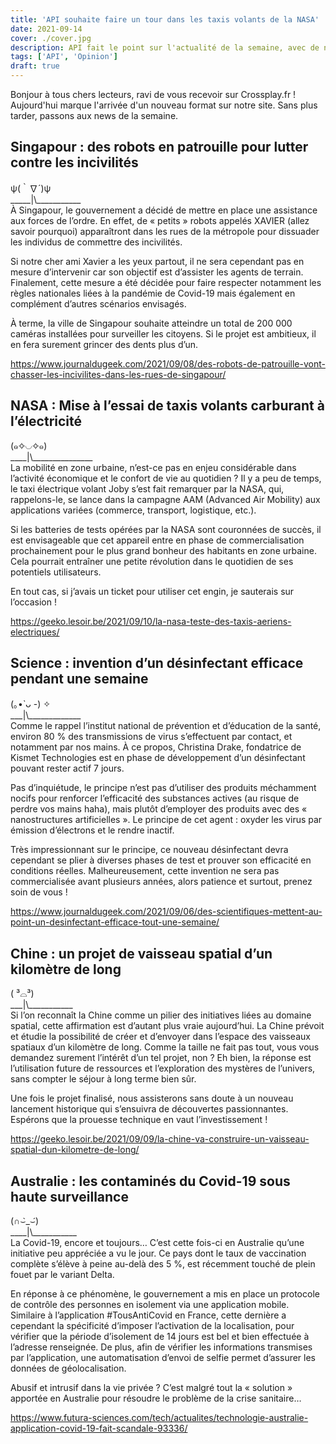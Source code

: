 ```yaml
---
title: 'API souhaite faire un tour dans les taxis volants de la NASA'
date: 2021-09-14
cover: ./cover.jpg
description: API fait le point sur l'actualité de la semaine, avec de nombreuses innovations scientifiques !
tags: ['API', 'Opinion']
draft: true
---
```

Bonjour à tous chers lecteurs, ravi de vous recevoir sur Crossplay.fr ! Aujourd'hui marque l'arrivée d'un nouveau format sur notre site. Sans plus tarder, passons aux news de la semaine.

## Singapour : des robots en patrouille pour lutter contre les incivilités

ψ(｀∇´)ψ    
\_\_\_\_\_|\\_\_\_\_\_\_\_\_\_\_\_  
À Singapour, le gouvernement a décidé de mettre en place une assistance aux forces de l’ordre. En effet, de « petits » robots appelés XAVIER (allez savoir pourquoi) apparaîtront dans les rues de la métropole pour dissuader les individus de commettre des incivilités.

Si notre cher ami Xavier a les yeux partout, il ne sera cependant pas en mesure d’intervenir car son objectif est d’assister les agents de terrain. Finalement, cette mesure a été décidée pour faire respecter notamment les règles nationales liées à la pandémie de Covid-19 mais également en complément d’autres scénarios envisagés.

À terme, la ville de Singapour souhaite atteindre un total de 200 000 caméras installées pour surveiller les citoyens. Si le projet est ambitieux, il en fera surement grincer des dents plus d’un.

https://www.journaldugeek.com/2021/09/08/des-robots-de-patrouille-vont-chasser-les-incivilites-dans-les-rues-de-singapour/

## NASA : Mise à l’essai de taxis volants carburant à l’électricité

(๑✧◡✧๑)   
\_\_\_\_|\\\_\_\_\_\_\_\_\_\_\_\_\_\_\_\_       
La mobilité en zone urbaine, n’est-ce pas en enjeu considérable dans l’activité économique et le confort de vie au quotidien ? Il y a peu de temps, le taxi électrique volant Joby s’est fait remarquer par la NASA, qui, rappelons-le, se lance dans la campagne AAM (Advanced Air Mobility) aux applications variées (commerce, transport, logistique, etc.).

Si les batteries de tests opérées par la NASA sont couronnées de succès, il est envisageable que cet appareil entre en phase de commercialisation prochainement pour le plus grand bonheur des habitants en zone urbaine. Cela pourrait entraîner une petite révolution dans le quotidien de ses potentiels utilisateurs.

En tout cas, si j’avais un ticket pour utiliser cet engin, je sauterais sur l’occasion !

https://geeko.lesoir.be/2021/09/10/la-nasa-teste-des-taxis-aeriens-electriques/

## Science : invention d’un désinfectant efficace pendant une semaine

(｡•̀ ᴗ -) ✧     
\_\_\_|\\\_\_\_\_\_\_\_\_\_\_\_\_\_   
Comme le rappel l’institut national de prévention et d’éducation de la santé, environ 80 % des transmissions de virus s’effectuent par contact, et notamment par nos mains. À ce propos, Christina Drake, fondatrice de Kismet Technologies est en phase de développement d’un désinfectant pouvant rester actif 7 jours.

Pas d’inquiétude, le principe n’est pas d’utiliser des produits méchamment nocifs pour renforcer l’efficacité des substances actives (au risque de perdre vos mains haha), mais plutôt d’employer des produits avec des « nanostructures artificielles ». Le principe de cet agent : oxyder les virus par émission d’électrons et le rendre inactif.

Très impressionnant sur le principe, ce nouveau désinfectant devra cependant se plier à diverses phases de test et prouver son efficacité en conditions réelles. Malheureusement, cette invention ne sera pas commercialisée avant plusieurs années, alors patience et surtout, prenez soin de vous !

https://www.journaldugeek.com/2021/09/06/des-scientifiques-mettent-au-point-un-desinfectant-efficace-tout-une-semaine/

## Chine : un projet de vaisseau spatial d’un kilomètre de long

( ³⌓³)  
\_\_\_|\\\_\_\_\_\_\_\_\_\_\_\_     
Si l’on reconnaît la Chine comme un pilier des initiatives liées au domaine spatial, cette affirmation est d’autant plus vraie aujourd’hui. La Chine prévoit et étudie la possibilité de créer et d’envoyer dans l’espace des vaisseaux spatiaux d’un kilomètre de long. Comme la taille ne fait pas tout, vous vous demandez surement l’intérêt d’un tel projet, non ? Eh bien, la réponse est l’utilisation future de ressources et l’exploration des mystères de l’univers, sans compter le séjour à long terme bien sûr.

Une fois le projet finalisé, nous assisterons sans doute à un nouveau lancement historique qui s’ensuivra de découvertes passionnantes. Espérons que la prouesse technique en vaut l’investissement !

https://geeko.lesoir.be/2021/09/09/la-chine-va-construire-un-vaisseau-spatial-dun-kilometre-de-long/

## Australie : les contaminés du Covid-19 sous haute surveillance

(∩⌣̀_⌣́)  
\_\_\_\_|\\\_\_\_\_\_\_\_\_\_\_\_   
La Covid-19, encore et toujours… C’est cette fois-ci en Australie qu’une initiative peu appréciée a vu le jour. Ce pays dont le taux de vaccination complète s’élève à peine au-delà des 5 %, est récemment touché de plein fouet par le variant Delta.

En réponse à ce phénomène, le gouvernement a mis en place un protocole de contrôle des personnes en isolement via une application mobile. Similaire à l’application #TousAntiCovid en France, cette dernière a cependant la spécificité d’imposer l’activation de la localisation, pour vérifier que la période d’isolement de 14 jours est bel et bien effectuée à l’adresse renseignée. De plus, afin de vérifier les informations transmises par l’application, une automatisation d’envoi de selfie permet d’assurer les données de géolocalisation.

Abusif et intrusif dans la vie privée ? C’est malgré tout la « solution » apportée en Australie pour résoudre le problème de la crise sanitaire…

https://www.futura-sciences.com/tech/actualites/technologie-australie-application-covid-19-fait-scandale-93336/
